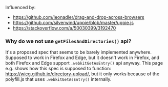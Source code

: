 Influenced by:
  - <https://github.com/leonadler/drag-and-drop-across-browsers>
  - <https://github.com/silverwind/uppie/blob/master/uppie.js>
  - <https://stackoverflow.com/a/50030399/3192470>

### Why do we not use `getFilesAndDirectories()` api?

It's a proposed spec that seems to be barely implemented anywhere.
Supposed to work in Firefox and Edge, but it doesn't work in Firefox, and both Firefox and Edge support `.webkitGetAsEntry()` api anyway.
This page e.g. shows how this spec is supposed to function: <https://wicg.github.io/directory-upload/>, but it only works because of the polyfill.js that uses `.webkitGetAsEntry()` internally.
